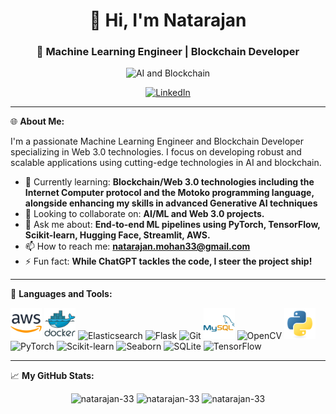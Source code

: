 <h1 align="center">👋 Hi, I'm Natarajan</h1>
<h3 align="center">🚀 Machine Learning Engineer | Blockchain Developer</h3>
<p align="center">
  <img src="https://drive.google.com/uc?export=view&id=15LtlM2M83QaWlYvXxH9Oy72phbMEBbPq" alt="AI and Blockchain" width="500"/>
</p>
<p align="center">
  <a href="https://www.linkedin.com/in/natarajan-mohankumar/" target="_blank"><img src="https://raw.githubusercontent.com/rahuldkjain/github-profile-readme-generator/master/src/images/icons/Social/linked-in-alt.svg" alt="LinkedIn" height="30" width="40" /></a>
</p>

---

🌐 **About Me:**

I'm a passionate Machine Learning Engineer and Blockchain Developer specializing in Web 3.0 technologies. I focus on developing robust and scalable applications using cutting-edge technologies in AI and blockchain.

- 🌱 Currently learning: **Blockchain/Web 3.0 technologies including the Internet Computer protocol and the Motoko programming language, alongside enhancing my skills in advanced Generative AI techniques**
- 👯 Looking to collaborate on: **AI/ML and Web 3.0 projects.**
- 💬 Ask me about: **End-to-end ML pipelines using PyTorch, TensorFlow, Scikit-learn, Hugging Face, Streamlit, AWS.**
- 📫 How to reach me: **natarajan.mohan33@gmail.com**
- ⚡ Fun fact: **While ChatGPT tackles the code, I steer the project ship!**

---

🔧 **Languages and Tools:**

<p align="left">
  <img src="https://raw.githubusercontent.com/devicons/devicon/master/icons/amazonwebservices/amazonwebservices-original-wordmark.svg" alt="AWS" width="50" height="50"/>
  <img src="https://raw.githubusercontent.com/devicons/devicon/master/icons/docker/docker-original-wordmark.svg" alt="Docker" width="50" height="50"/>
  <img src="https://www.vectorlogo.zone/logos/elastic/elastic-icon.svg" alt="Elasticsearch" width="50" height="50"/>
  <img src="https://www.vectorlogo.zone/logos/pocoo_flask/pocoo_flask-icon.svg" alt="Flask" width="50" height="50"/>
  <img src="https://www.vectorlogo.zone/logos/git-scm/git-scm-icon.svg" alt="Git" width="50" height="50"/>
  <img src="https://raw.githubusercontent.com/devicons/devicon/master/icons/mysql/mysql-original-wordmark.svg" alt="MySQL" width="50" height="50"/>
  <img src="https://www.vectorlogo.zone/logos/opencv/opencv-icon.svg" alt="OpenCV" width="50" height="50"/>
  <img src="https://raw.githubusercontent.com/devicons/devicon/master/icons/python/python-original.svg" alt="Python" width="50" height="50"/>
  <img src="https://www.vectorlogo.zone/logos/pytorch/pytorch-icon.svg" alt="PyTorch" width="50" height="50"/>
  <img src="https://upload.wikimedia.org/wikipedia/commons/0/05/Scikit_learn_logo_small.svg" alt="Scikit-learn" width="50" height="50"/>
  <img src="https://seaborn.pydata.org/_images/logo-mark-lightbg.svg" alt="Seaborn" width="50" height="50"/>
  <img src="https://www.vectorlogo.zone/logos/sqlite/sqlite-icon.svg" alt="SQLite" width="50" height="50"/>
  <img src="https://www.vectorlogo.zone/logos/tensorflow/tensorflow-icon.svg" alt="TensorFlow" width="50" height="50"/>
</p>

---

📈 **My GitHub Stats:**

<p align="center">
  <img src="https://github-readme-stats.vercel.app/api/top-langs?username=natarajan-33&show_icons=true&locale=en&layout=compact" alt="natarajan-33" height="195" />
  <img src="https://github-readme-stats.vercel.app/api?username=natarajan-33&show_icons=true&locale=en" alt="natarajan-33" height="195" />
  <img src="https://github-readme-streak-stats.herokuapp.com/?user=natarajan-33&" alt="natarajan-33" height="195" />
</p>
